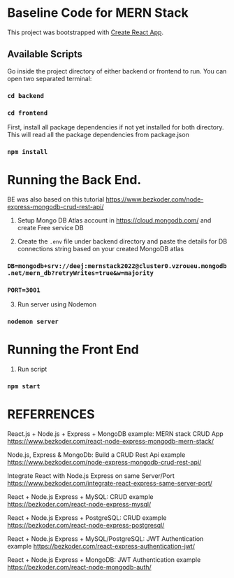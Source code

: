 # Baseline Code for MERN Stack

This project was bootstrapped with [Create React App](https://github.com/facebook/create-react-app).

## Available Scripts

Go inside the project directory of either backend or frontend to run. You can open two separated terminal:

### `cd backend`

### `cd frontend`

First, install all package dependencies if not yet installed for both directory. This will read all the package dependencies from package.json

### `npm install`

# Running the Back End. 

BE was also based on this tutorial https://www.bezkoder.com/node-express-mongodb-crud-rest-api/

1. Setup Mongo DB Atlas account in https://cloud.mongodb.com/ and create Free service DB

2. Create the `.env` file under backend directory and paste the details for DB connections string based on your created MongoDB atlas 

### `DB=mongodb+srv://deej:mernstack2022@cluster0.vzroueu.mongodb.net/mern_db?retryWrites=true&w=majority`
### `PORT=3001`

3. Run server using Nodemon

### `nodemon server`

# Running the Front End

1. Run script

### `npm start`

# REFERRENCES
React.js + Node.js + Express + MongoDB example: MERN stack CRUD App
https://www.bezkoder.com/react-node-express-mongodb-mern-stack/

Node.js, Express & MongoDb: Build a CRUD Rest Api example
https://www.bezkoder.com/node-express-mongodb-crud-rest-api/

Integrate React with Node.js Express on same Server/Port
https://www.bezkoder.com/integrate-react-express-same-server-port/

React + Node.js Express + MySQL: CRUD example
https://bezkoder.com/react-node-express-mysql/

React + Node.js Express + PostgreSQL: CRUD example
https://bezkoder.com/react-node-express-postgresql/

React + Node.js Express + MySQL/PostgreSQL: JWT Authentication example
https://bezkoder.com/react-express-authentication-jwt/

React + Node.js Express + MongoDB: JWT Authentication example
https://bezkoder.com/react-node-mongodb-auth/



